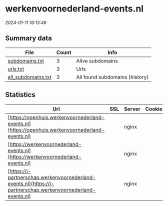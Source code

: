 # werkenvoornederland-events.nl
*2024-01-11 16:13:46*
## Summary data


| File       | Count | Info |
|------------|-------|------|
|[subdomains.txt](/data/werkenvoornederland-events.nl/subdomains.txt)|3|Alive subdomains|
|[urls.txt](/data/werkenvoornederland-events.nl/urls.txt)|3|Urls|
|[all_subdomains.txt](/data/werkenvoornederland-events.nl/all_subdomains.txt)|3|All found subdomains (history)|


## Statistics


| Url | SSL | Server | Cookie | HSTS | CSP | XFO | XXP | RP | Tech |Title |
|------------|-------|------|------|------|------|------|------|------|------|------|
|[https://openhuis.werkenvoornederland-events.nl](https://openhuis.werkenvoornederland-events.nl)| |nginx| |:white_check_mark: |:warning: | :white_check_mark: | :white_check_mark: | :white_check_mark: |HSTS Nginx Plesk||
|[https://werkenvoornederland-events.nl](https://werkenvoornederland-events.nl)| |nginx| |:white_check_mark: |:warning: | :white_check_mark: | :white_check_mark: | :white_check_mark: |HSTS Nginx Plesk||
|[https://i-partnerschap.werkenvoornederland-events.nl](https://i-partnerschap.werkenvoornederland-events.nl)| |nginx| |:white_check_mark: |:warning: | :white_check_mark: | :white_check_mark: | :white_check_mark: |HSTS Nginx Plesk||